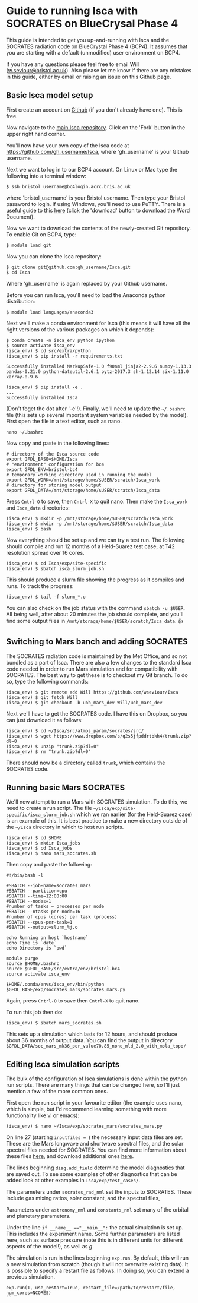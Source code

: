 
# Guide to running Isca with SOCRATES on BlueCrysal Phase 4

This guide is intended to get you up-and-running with Isca and the SOCRATES
radiation code on BlueCrystal Phase 4 (BCP4). It assumes that you are starting
with a default (unmodified) user environment on BCP4. 

If you have any questions please feel free to email Will
(w.seviour@bristol.ac.uk). Also please let me know if there are any mistakes in
this guide, either by email or raising an issue on this Github page.



## Basic Isca model setup

First create an account on [Github](https://github.com/) (if you don't already
have one). This is free.

Now navigate to the [main Isca
repository](https://github.com/ExeClim/Isca). Click on the 'Fork' button in the
upper right hand corner.

You'll now have your own copy of the Isca code at
https://github.com/gh_username/Isca, where 'gh_username' is your Github username. 

Next we want to log in to our BCP4 account. On Linux or Mac type the following
into a terminal window:

```{bash}
$ ssh bristol_username@bc4login.acrc.bris.ac.uk
```

where 'bristol_username' is your Bristol username. Then type your Bristol
password to login. If using Windows, you'll need to use PuTTY. There is a useful
guide to this
[here](https://github.com/rgnmudhar/MSci_Project/blob/master/Handover%20Document%20for%2060%20CP%20MSci%20Project%20A1005.docx)
(click the 'download' button to download the Word Document). 

Now we want to download the contents of the newly-created Git repository. To
enable Git on BCP4, type:

```{bash}
$ module load git
```

Now you can clone the Isca repository:

```{bash}
$ git clone git@github.com:gh_username/Isca.git
$ cd Isca
```

Where 'gh_username' is again replaced by your Github username. 

Before you can run Isca, you'll need to load the Anaconda python distribution:

```{bash}
$ module load languages/anaconda3
```

Next we'll make a conda environment for Isca (this means it will have all the
right versions of the various packages on which it depends):

```{bash}
$ conda create -n isca_env python ipython
$ source activate isca_env
(isca_env) $ cd src/extra/python
(isca_env) $ pip install -r requirements.txt

Successfully installed MarkupSafe-1.0 f90nml jinja2-2.9.6 numpy-1.13.3 pandas-0.21.0 python-dateutil-2.6.1 pytz-2017.3 sh-1.12.14 six-1.11.0 xarray-0.9.6

(isca_env) $ pip install -e .
...
Successfully installed Isca
```

(Don't foget the dot after '-e'!). Finally, we'll need to update the `~/.bashrc`
file (this sets up several important system variables needed by the
model). First open the file in a text editor, such as nano.

```{bash}
nano ~/.bashrc
```

Now copy and paste in the following lines:

```{bash}
# directory of the Isca source code
export GFDL_BASE=$HOME/Isca
# "environment" configuration for bc4
export GFDL_ENV=bristol-bc4
# temporary working directory used in running the model
export GFDL_WORK=/mnt/storage/home/$USER/scratch/Isca_work
# directory for storing model output
export GFDL_DATA=/mnt/storage/home/$USER/scratch/Isca_data
```

Press `Cntrl-O` to save, then `Cntrl-X` to quit nano. Then make the `Isca_work` and
`Isca_data` directories:

```{bash}
(isca_env) $ mkdir -p /mnt/storage/home/$USER/scratch/Isca_work
(isca_env} $ mkdir -p /mnt/storage/home/$USER/scratch/Isca_data
(isca_env) $ bash
```
Now everything should be set up and we can try a test run. The following should 
compile and run 12 months of a Held-Suarez test case, at T42 resolution spread over 16 cores. 

```{bash}
(isca_env) $ cd Isca/exp/site-specific
(isca_env) $ sbatch isca_slurm_job.sh
```

This should produce a slurm file showing the progress as it compiles and runs. 
To track the progress:

```{bash}
(isca_env) $ tail -f slurm_*.o
```

You can also check on the job status with the command `sbatch -u $USER`. All
being well, after about 20 minutes the job should complete, and you'll find some
output files in `/mnt/storage/home/$USER/scratch/Isca_data`. :+1:


## Switching to Mars banch and adding SOCRATES

The SOCRATES radiation code is maintained by the Met Office, and so not bundled
as a part of Isca. There are also a few changes to the standard Isca code needed
in order to run Mars simulation and for compatibility with SOCRATES. The best
way to get these is to checkout my Git branch. To do so, type the following
commands:

```{bash}
(isca_env) $ git remote add Will https://github.com/wseviour/Isca
(isca_env) $ git fetch Will
(isca_env) $ git checkout -b uob_mars_dev Will/uob_mars_dev
```

Next we'll have to get the SOCRATES code. I have this on Dropbox, so you can
just download it as follows:

```{bash}
(isca_env) $ cd ~/Isca/src/atmos_param/socrates/src/
(isca_env) $ wget https://www.dropbox.com/s/q2s5jfpddrtbkh4/trunk.zip?dl=0
(isca_env) $ unzip "trunk.zip?dl=0"
(isca_env) $ rm "trunk.zip?dl=0"
```

There should now be a directory called `trunk`, which contains the SOCRATES
code.


## Running basic Mars SOCRATES

We'll now attempt to run a Mars with SOCRATES simulation. To do this, we need to
create a run script. The file `~/Isca/exp/site-specific/isca_slurm_job.sh` which
we ran earlier (for the Held-Suarez case) is an example of this. It is best
practice to make a new directory outside of the `~/Isca` directory in which to
host run scripts.

```{bash}
(isca_env) $ cd $HOME
(isca_env) $ mkdir Isca_jobs
(isca_env) $ cd Isca_jobs
(isca_env) $ nano mars_socrates.sh
```

Then copy and paste the following:

```{bash}
#!/bin/bash -l

#SBATCH --job-name=socrates_mars
#SBATCH --partition=cpu
#SBATCH --time=12:00:00
#SBATCH --nodes=1
#number of tasks ~ processes per node
#SBATCH --ntasks-per-node=16
#number of cpus (cores) per task (process)
#SBATCH --cpus-per-task=1
#SBATCH --output=slurm_%j.o

echo Running on host `hostname`
echo Time is `date`
echo Directory is `pwd`

module purge
source $HOME/.bashrc
source $GFDL_BASE/src/extra/env/bristol-bc4
source activate isca_env

$HOME/.conda/envs/isca_env/bin/python $GFDL_BASE/exp/socrates_mars/socrates_mars.py
```

Again, press `Cntrl-O` to save then `Cntrl-X` to quit nano.

To run this job then do: 

```{bash}
(isca_env) $ sbatch mars_socrates.sh
```

This sets up a simulation which lasts for 12 hours, and should produce about 36
months of output data. You can find the output in directory
`$GFDL_DATA/soc_mars_mk36_per_value70.85_none_mld_2.0_with_mola_topo/`



## Editing Isca simulation scripts

The bulk of the configuration of Isca simulations is done within the python run
scripts. There are many things that can be changed here, so I'll just mention a
few of the more common ones.

First open the run script in your favourite editor (the example uses nano, which
is simple, but I'd recommend learning something with more functionality like vi
or emacs):

```{bash}
(isca_env) $ nano ~/Isca/exp/socrates_mars/socrates_mars.py
```

On line 27 (starting `inputfiles = `) the necessary input data files are
set. These are the Mars longwave and shortwave spectral files, and the solar
spectral files needed for SOCRATES. You can find more information about these
files [here](https://simplex.giss.nasa.gov/gcm/ROCKE-3D/Spectralfiles.html), and
download additional ones [here](https://portal.nccs.nasa.gov/GISS_modelE/ROCKE-3D/).

The lines beginning `diag.add_field` determine the model diagnostics that are
saved out. To see some examples of other diagnostics that can be added look at
other examples in `Isca/exp/test_cases/`.

The parameters under `socrates_rad_nml` set the inputs to SOCRATES. These
include gas mixing ratios, solar constant, and the spectral files,

Parameters under `astronomy_nml` and `constants_nml` set many of the orbital and
planetary parameters.

Under the line `if __name__ =="__main__":` the actual simulation is set up. This
includes the experiment name. Some further parameters are listed here, such as
surface pressure (note this is in different units for different aspects of the
model!), as well as $g$.

The simulation is run in the lines beginning `exp.run`. By default, this will
run a new simulation from scratch (though it will not overwrite existing
data). It is possible to specify a restart file as follows. In doing so, you can
extend a previous simulation.

```{bash}
exp.run(1, use_restart=True, restart_file=/path/to/restart/file, num_cores=NCORES)
``

